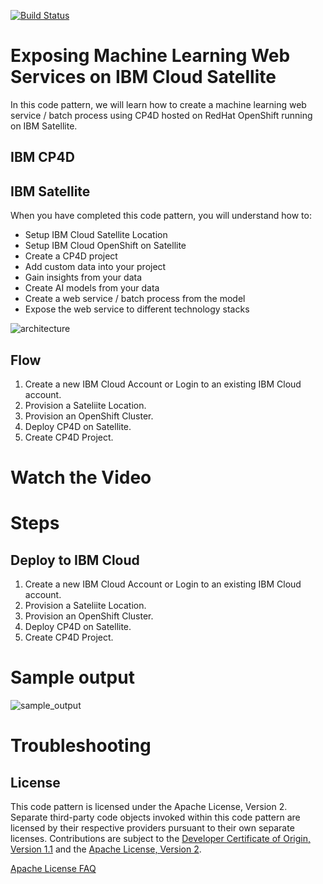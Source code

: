 <!-- Put badges at the very top -->

<!-- Change the repo -->
[![Build Status](https://travis-ci.org/IBM/watson-banking-chatbot.svg?branch=master)](https://travis-ci.org/IBM/watson-banking-chatbot)

<!-- Add a new Title and fill in the blanks -->
# Exposing Machine Learning Web Services on IBM Cloud Satellite

In this code pattern, we will learn how to create a machine learning web service / batch process using CP4D hosted on RedHat OpenShift running on IBM Satellite.

## IBM CP4D

## IBM Satellite



When you have completed this code pattern, you will understand how to:

* Setup IBM Cloud Satellite Location
* Setup IBM Cloud OpenShift on Satellite
* Create a CP4D project
* Add custom data into your project
* Gain insights from your data
* Create AI models from your data
* Create a web service / batch process from the model
* Expose the web service to different technology stacks

<!--add an image in this path-->
![architecture](doc/source/images/architecture.png)

<!--Optionally, add flow steps based on the architecture diagram-->

## Flow

1. Create a new IBM Cloud Account or Login to an existing IBM Cloud account.
2. Provision a Sateliite Location.
3. Provision an OpenShift Cluster.
4. Deploy CP4D on Satellite.
5. Create CP4D Project.

<!--Optionally, update this section when the video is created-->
# Watch the Video 

<!--[![video](http://img.youtube.com/vi/Jxi7U7VOMYg/0.jpg)](https://www.youtube.com/watch?v=Jxi7U7VOMYg)-->

# Steps

<!--Use the **Deploy to IBM Cloud** button **OR** create the services and run locally.-->

<!--Optionally, add a deploy to ibm cloud button-->

## Deploy to IBM Cloud

1. Create a new IBM Cloud Account or Login to an existing IBM Cloud account.
2. Provision a Sateliite Location.
3. Provision an OpenShift Cluster.
4. Deploy CP4D on Satellite.
5. Create CP4D Project.

# Sample output

![sample_output](doc/source/images/sample_output.png)

<!--Optionally, include any troubleshooting tips (driver issues, etc)-->

# Troubleshooting

<!-- keep this -->
## License

This code pattern is licensed under the Apache License, Version 2. Separate third-party code objects invoked within this code pattern are licensed by their respective providers pursuant to their own separate licenses. Contributions are subject to the [Developer Certificate of Origin, Version 1.1](https://developercertificate.org/) and the [Apache License, Version 2](https://www.apache.org/licenses/LICENSE-2.0.txt).

[Apache License FAQ](https://www.apache.org/foundation/license-faq.html#WhatDoesItMEAN)
